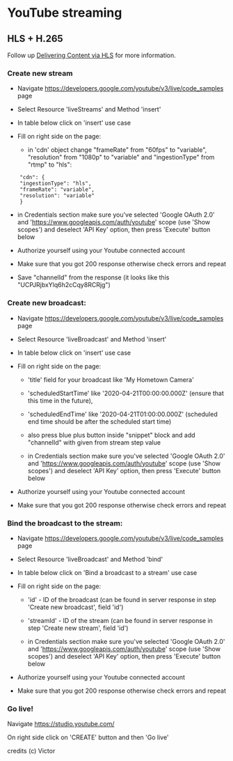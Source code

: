 # YouTube streaming

## HLS + H.265

Follow up [Delivering Content via HLS](https://developers.google.com/youtube/v3/live/guides/hls-ingestion) for more information.

### Create new stream

- Navigate https://developers.google.com/youtube/v3/live/code_samples page

- Select Resource 'liveStreams' and Method 'insert'

- In table below click on 'insert' use case

- Fill on right side on the page:
  - in 'cdn' object change "frameRate" from "60fps" to "variable", "resolution" from "1080p" to "variable" and "ingestionType" from "rtmp" to "hls":

```
    "cdn": {
    "ingestionType": "hls",
    "frameRate": "variable",
    "resolution": "variable"
    }
```

- in Credentials section make sure you've selected 'Google OAuth 2.0' and 'https://www.googleapis.com/auth/youtube' scope (use 'Show scopes') and deselect 'API Key' option, then press 'Execute' button below

- Authorize yourself using your Youtube connected account

- Make sure that you got 200 response otherwise check errors and repeat

- Save "channelId" from the response (it looks like this "UCPJRjbxYlq6h2cCqy8RCRjg")

### Create new broadcast:

- Navigate https://developers.google.com/youtube/v3/live/code_samples page

- Select Resource 'liveBroadcast' and Method 'insert'

- In table below click on 'insert' use case

- Fill on right side on the page:

  - 'title' field for your broadcast like 'My Hometown Camera'

  - 'scheduledStartTime' like '2020-04-21T00:00:00.000Z' (ensure that this time in the future),

  - 'scheduledEndTime' like '2020-04-21T01:00:00.000Z' (scheduled end time should be after the scheduled start time)

  - also press blue plus button inside "snippet" block and add "channelId" with given from stream step value

  - in Credentials section make sure you've selected 'Google OAuth 2.0' and 'https://www.googleapis.com/auth/youtube' scope (use 'Show scopes') and deselect 'API Key' option, then press 'Execute' button below

- Authorize yourself using your Youtube connected account

- Make sure that you got 200 response otherwise check errors and repeat

### Bind the broadcast to the stream:

- Navigate https://developers.google.com/youtube/v3/live/code_samples page

- Select Resource 'liveBroadcast' and Method 'bind'

- In table below click on 'Bind a broadcast to a stream' use case

- Fill on right side on the page:

  - 'id' - ID of the broadcast (can be found in server response in step 'Create new broadcast', field 'id')

  - 'streamId' - ID of the stream (can be found in server response in step 'Create new stream', field 'id')

  - in Credentials section make sure you've selected 'Google OAuth 2.0' and 'https://www.googleapis.com/auth/youtube' scope (use 'Show scopes') and deselect 'API Key' option, then press 'Execute' button below

- Authorize yourself using your Youtube connected account

- Make sure that you got 200 response otherwise check errors and repeat

### Go live!

Navigate https://studio.youtube.com/

On right side click on 'CREATE' button and then 'Go live'

credits (c) Victor
